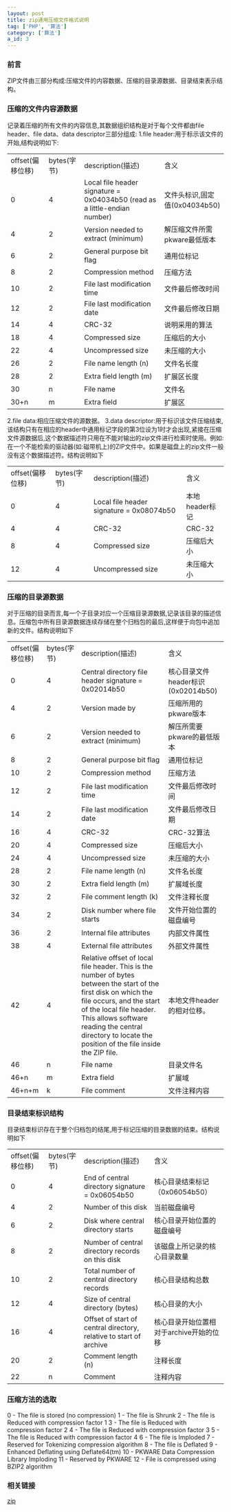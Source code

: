 ```yaml
---
layout: post
title: zip通用压缩文件格式说明
tag: ['PHP', '算法']
category: ['算法']
a_id: 3
---
```


### 前言

ZIP文件由三部分构成:压缩文件的内容数据、压缩的目录源数据、目录结束表示结构。

### 压缩的文件内容源数据

记录着压缩的所有文件的内容信息,其数据组织结构是对于每个文件都由file header、file data、data descriptor三部分组成:
1.file header:用于标示该文件的开始,结构说明如下:

<table class="table table-bordered">
<tr><td>offset(偏移位移)</td><td>bytes(字节)</td><td>description(描述)</td><td>含义</td></tr>
<tr><td>0</td><td>4</td><td>Local file header signature = 0x04034b50 (read as a little-endian number)</td><td>文件头标识,固定值(0x04034b50)</td></tr>
<tr><td>4</td><td>2</td><td>Version needed to extract (minimum)</td><td>解压缩文件所需pkware最低版本</td></tr>
<tr><td>6</td><td>2</td><td>General purpose bit flag</td><td>通用位标记</td></tr>
<tr><td>8</td><td>2</td><td>Compression method</td><td>压缩方法</td></tr>
<tr><td>10</td><td>2</td><td>File last modification time</td><td>文件最后修改时间</td></tr>
<tr><td>12</td><td>2</td><td>File last modification date</td><td>文件最后修改日期</td></tr>
<tr><td>14</td><td>4</td><td>CRC-32</td><td>说明采用的算法</td></tr>
<tr><td>18</td><td>4</td><td>Compressed size</td><td>压缩后的大小</td></tr>
<tr><td>22</td><td>4</td><td>Uncompressed size</td><td>未压缩的大小</td></tr>
<tr><td>26</td><td>2</td><td>File name length (n)</td><td>文件名长度</td></tr>
<tr><td>28</td><td>2</td><td>Extra field length (m)</td><td>扩展区长度</td></tr>
<tr><td>30</td><td>n</td><td>File name</td><td>文件名</td></tr>
<tr><td>30+n</td><td>m</td><td>Extra field</td><td>扩展区</td></tr>
</table>

2.file data:相应压缩文件的源数据。
3.data descriptor:用于标识该文件压缩结束,该结构只有在相应的header中通用标记字段的第3位设为1时才会出现,紧接在压缩文件源数据后,这个数据描述符只用在不能对输出的zip文件进行检索时使用。例如:在一个不能检索的驱动器(如:磁带机上)的ZIP文件中。如果是磁盘上的zip文件一般没有这个数据描述符。结构说明如下

<table class="table table-bordered">
<tr><td>offset(偏移位移)</td><td>bytes(字节)</td><td>description(描述)</td><td>含义</td></tr>
<tr><td>0</td><td>4</td><td>Local file header signature = 0x08074b50</td><td>本地header标记</td></tr>
<tr><td>4</td><td>4</td><td>CRC-32</td><td>CRC-32</td></tr>
<tr><td>8</td><td>4</td><td>Compressed size</td><td>压缩后大小</td></tr>
<tr><td>12</td><td>4</td><td>Uncompressed size</td><td>未压缩大小</td></tr>
</table>

### 压缩的目录源数据

对于压缩的目录而言,每一个子目录对应一个压缩目录源数据,记录该目录的描述信息。压缩包中所有目录源数据连续存储在整个归档包的最后,这样便于向包中追加新的文件。结构说明如下

<table class="table table-bordered">
<tr><td>offset(偏移位移)</td><td>bytes(字节)</td><td>description(描述)</td><td>含义</td></tr>
<tr><td>0</td><td>4</td><td>Central directory file header signature = 0x02014b50</td><td>核心目录文件header标识(0x02014b50)</td></tr>
<tr><td>4</td><td>2</td><td>Version made by</td><td>压缩所用的pkware版本</td></tr>
<tr><td>6</td><td>2</td><td>Version needed to extract (minimum)</td><td>解压所需要pkware的最低版本</td></tr>
<tr><td>8</td><td>2</td><td>General purpose bit flag</td><td>通用位标记</td></tr>
<tr><td>10</td><td>2</td><td>Compression method</td><td>压缩方法</td></tr>
<tr><td>12</td><td>2</td><td>File last modification time</td><td>文件最后修改时间</td></tr>
<tr><td>14</td><td>2</td><td>File last modification date</td><td>文件最后修改日期</td></tr>
<tr><td>16</td><td>4</td><td>CRC-32</td><td>CRC-32算法</td></tr>
<tr><td>20</td><td>4</td><td>Compressed size</td><td>压缩后大小</td></tr>
<tr><td>24</td><td>4</td><td>Uncompressed size</td><td>未压缩的大小</td></tr>
<tr><td>28</td><td>2</td><td>File name length (n)</td><td>文件名长度</td></tr>
<tr><td>30</td><td>2</td><td>Extra field length (m)</td><td>扩展域长度</td></tr>
<tr><td>32</td><td>2</td><td>File comment length (k)</td><td>文件注释长度</td></tr>
<tr><td>34</td><td>2</td><td>Disk number where file starts</td><td>文件开始位置的磁盘编号</td></tr>
<tr><td>36</td><td>2</td><td>Internal file attributes</td><td>内部文件属性</td></tr>
<tr><td>38</td><td>4</td><td>External file attributes</td><td>外部文件属性</td></tr>
<tr><td>42</td><td>4</td><td>Relative offset of local file header. This is the number of bytes between the start of the first disk on which the file occurs, and the start of the local file header. This allows software reading the central directory to locate the position of the file inside the ZIP file.</td><td>本地文件header的相对位移。</td></tr>
<tr><td>46</td><td>n</td><td>File name</td><td>目录文件名</td></tr>
<tr><td>46+n</td><td>m</td><td>Extra field</td><td>扩展域</td></tr>
<tr><td>46+n+m</td><td>k</td><td>File comment</td><td>文件注释内容</td></tr>
</table>

### 目录结束标识结构
目录结束标识存在于整个归档包的结尾,用于标记压缩的目录数据的结束。结构说明如下

<table class="table table-bordered">
<tr><td>offset(偏移位移)</td><td>bytes(字节)</td><td>description(描述)</td><td>含义</td></tr>
<tr><td>0</td><td>4</td><td>End of central directory signature = 0x06054b50</td><td>核心目录结束标记（0x06054b50）</td></tr>
<tr><td>4</td><td>2</td><td>Number of this disk</td><td>当前磁盘编号</td></tr>
<tr><td>6</td><td>2</td><td>Disk where central directory starts</td><td>核心目录开始位置的磁盘编号</td></tr>
<tr><td>8</td><td>2</td><td>Number of central directory records on this disk</td><td>该磁盘上所记录的核心目录数量</td></tr>
<tr><td>10</td><td>2</td><td>Total number of central directory records</td><td>核心目录结构总数</td></tr>
<tr><td>12</td><td>4</td><td>Size of central directory (bytes)</td><td>核心目录的大小</td></tr>
<tr><td>16</td><td>4</td><td>Offset of start of central directory, relative to start of archive</td><td>核心目录开始位置相对于archive开始的位移</td></tr>
<tr><td>20</td><td>2</td><td>Comment length (n)</td><td>注释长度</td></tr>
<tr><td>22</td><td>n</td><td>Comment</td><td>注释内容</td></tr>
</table>

### 压缩方法的选取

0 - The file is stored (no compression)
1 - The file is Shrunk
2 - The file is Reduced with compression factor 1
3 - The file is Reduced with compression factor 2
4 - The file is Reduced with compression factor 3
5 - The file is Reduced with compression factor 4
6 - The file is Imploded
7 - Reserved for Tokenizing compression algorithm
8 - The file is Deflated
9 - Enhanced Deflating using Deflate64(tm)
10 - PKWARE Data Compression Library Imploding
11 - Reserved by PKWARE
12 - File is compressed using BZIP2 algorithm

### 相关链接
[zip](https://github.com/midoks/midoks/blob/master/Algorithm/zip.class.php)
